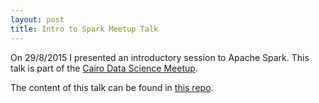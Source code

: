 ```yaml
---
layout: post
title: Intro to Spark Meetup Talk
---
```


On 29/8/2015 I presented an introductory session to Apache Spark. This talk is part of the [Cairo Data Science Meetup](http://www.meetup.com/Cairo-Data-Science-Meetup/).

The content of this talk can be found in [this repo](github.com/saherneklawy/spark-talk).


